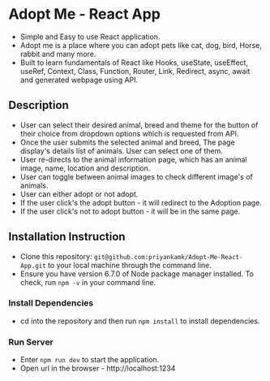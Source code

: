 # Adopt Me - React App

- Simple and Easy to use React application.
- Adopt me is a place where you can adopt pets like cat, dog, bird, Horse, rabbit and many more.
- Built to learn fundamentals of React like Hooks, useState, useEffect, useRef, Context, Class, Function, Router, Link, Redirect, async, await and generated webpage using API.

## Description

- User can select their desired animal, breed and theme for the button of their choice from dropdown options which is requested from API.
- Once the user submits the selected animal and breed, The page display's details list of animals. User can select one of them.
- User re-directs to the animal information page, which has an animal image, name, location and description.
- User can toggle between animal images to check different image's of animals.
- User can either adopt or not adopt.
- If the user click's the adopt button - it will redirect to the Adoption page.
- If the user click's not to adopt button - it will be in the same page.

## Installation Instruction

- Clone this repository: `git@github.com:priyankamk/Adopt-Me-React-App.git` to your local machine through the command line.
- Ensure you have version 6.7.0 of Node package manager installed. To check, run `npm -v` in your command line.

### Install Dependencies

- cd into the repository and then run `npm install` to install dependencies.

### Run Server

- Enter `npm run dev` to start the application.
- Open url in the browser - http://localhost:1234 
